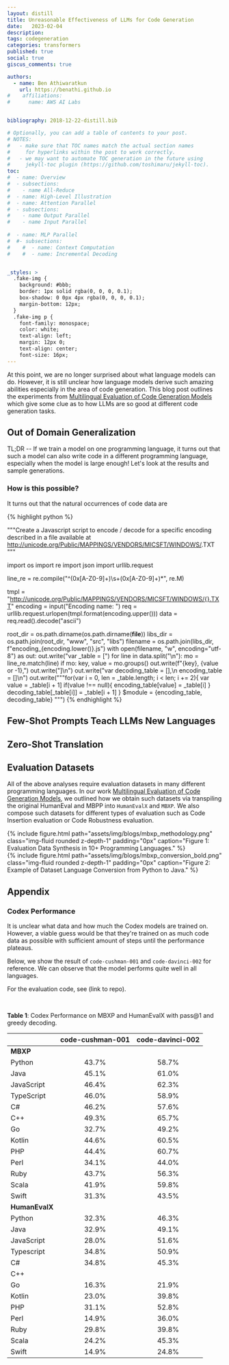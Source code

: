 ```yaml
---
layout: distill
title: Unreasonable Effectiveness of LLMs for Code Generation 
date:   2023-02-04
description: 
tags: codegeneration
categories: transformers
published: true
social: true
giscus_comments: true

authors:
  - name: Ben Athiwaratkun 
    url: https://benathi.github.io
#    affiliations:
#      name: AWS AI Labs


bibliography: 2018-12-22-distill.bib

# Optionally, you can add a table of contents to your post.
# NOTES:
#   - make sure that TOC names match the actual section names
#     for hyperlinks within the post to work correctly.
#   - we may want to automate TOC generation in the future using
#     jekyll-toc plugin (https://github.com/toshimaru/jekyll-toc).
toc:
#  - name: Overview
#  - subsections:
#    - name All-Reduce
#  - name: High-Level Illustration
#  - name: Attention Parallel
#  - subsections:
#    - name Output Parallel
#    - name Input Parallel
    
#  - name: MLP Parallel
#  #- subsections:
#    #  - name: Context Computation
#    #  - name: Incremental Decoding


_styles: >
  .fake-img {
    background: #bbb;
    border: 1px solid rgba(0, 0, 0, 0.1);
    box-shadow: 0 0px 4px rgba(0, 0, 0, 0.1);
    margin-bottom: 12px;
  }
  .fake-img p {
    font-family: monospace;
    color: white;
    text-align: left;
    margin: 12px 0;
    text-align: center;
    font-size: 16px;
---
```


At this point, we are no longer surprised about what language models can do.
However, it is still unclear how language models derive such amazing abilities especially in the area of code generation. This blog post outlines the experiments from [Multilingual Evaluation of Code Generation Models](https://arxiv.org/pdf/2210.14868.pdf) which give some clue as to how LLMs are so good at different code generation tasks.



## Out of Domain Generalization
TL;DR -- If we train a model on one programming language, it turns out that such a model can also write code in a different programming language, especially when the model is large enough!  Let's look at the results and sample generations. 






### How is this possible?
It turns out that the natural occurrences of code data are 



{% highlight python %}

"""Create a Javascript script to encode / decode for a specific encoding
described in a file available at
http://unicode.org/Public/MAPPINGS/VENDORS/MICSFT/WINDOWS/<ENCODING>.TXT
"""

import os
import re
import json
import urllib.request

line_re = re.compile("^(0x[A-Z0-9]+)\s+(0x[A-Z0-9]+)*", re.M)

tmpl = "http://unicode.org/Public/MAPPINGS/VENDORS/MICSFT/WINDOWS/{}.TXT"
encoding = input("Encoding name: ")
req = urllib.request.urlopen(tmpl.format(encoding.upper()))
data = req.read().decode("ascii")

root_dir = os.path.dirname(os.path.dirname(__file__))
libs_dir = os.path.join(root_dir, "www", "src", "libs")
filename = os.path.join(libs_dir, f"encoding_{encoding.lower()}.js")
with open(filename, "w", encoding="utf-8") as out:
    out.write("var _table = [")
    for line in data.split("\n"):
        mo = line_re.match(line)
        if mo:
            key, value = mo.groups()
            out.write(f"{key}, {value or -1},")
    out.write("]\n")
    out.write("var decoding_table = [],\n    encoding_table = []\n")
    out.write("""for(var i = 0, len = _table.length; i < len; i += 2){
var value = _table[i + 1]
if(value !== null){
    encoding_table[value] = _table[i]
}
decoding_table[_table[i]] = _table[i + 1]
}
$module = {encoding_table, decoding_table}
""")
{% endhighlight %}









## Few-Shot Prompts Teach LLMs New Languages




## Zero-Shot Translation








## Evaluation Datasets


All of the above analyses require evaluation datasets in many different programming languages. In our work [Multilingual Evaluation of Code Generation Models](https://arxiv.org/pdf/2210.14868.pdf), we outlined how we obtain such datasets via transpiling the original HumanEval and MBPP into `HumanEvalX` and `MBXP`. We also compose such datasets for different types of evaluation such as Code Insertion evaluation or Code Robustness evaluation.


<div class="col-sm mt-3 mt-md-0">
{% include figure.html
  path="assets/img/blogs/mbxp_methodology.png"
  class="img-fluid rounded z-depth-1"
  padding="0px"
  caption="Figure 1: Evaluation Data Synthesis in 10+ Programming Languages." 
%}
</div>


<div class="col-sm mt-3 mt-md-0">
{% include figure.html
  path="assets/img/blogs/mbxp_conversion_bold.png"
  class="img-fluid rounded z-depth-1"
  padding="0px"
  caption="Figure 2: Example of Dataset Language Conversion from Python to Java." 
%}
</div>

## Appendix

### Codex Performance
It is unclear what data and how much the Codex models are trained on. However, a viable guess would be that they're trained on as much code data as possible with sufficient amount of steps until the performance plateaus.

Below, we show the result of `code-cushman-001` and `code-davinci-002` for reference. We can observe that the model performs quite well in all languages.

For the evaluation code, see (link to repo). 


<br>

**Table 1**: Codex Performance on MBXP and HumanEvalX with pass@1 and greedy decoding.

|                    |  **code-cushman-001**  |  **code-davinci-002**  |
|--------------------|:----------------------:|:----------------------:|
| **MBXP**           |
| Python             | <center>43.7%</center> |         58.7%          |
| Java               |         45.1%          | <center>61.0%</center> |
| JavaScript         |         46.4%          | <center>62.3%</center> |
| TypeScript         |         46.0%          |         58.9%          |
| C#                 |         46.2%          |         57.6%          |
| C++                |         49.3%          |         65.7%          |
| Go                 |         32.7%          |         49.2%          |
| Kotlin             |         44.6%          |         60.5%          |
| PHP                |         44.4%          |         60.7%          |
| Perl               |         34.1%          |         44.0%          |
| Ruby               |         43.7%          |         56.3%          |
| Scala              |         41.9%          |         59.8%          |
| Swift              |         31.3%          |         43.5%          |
| **HumanEvalX**     |
| Python             | <center>32.3%</center> |         46.3%          |
| Java               |         32.9%          | <center>49.1%</center> |
| JavaScript         |         28.0%          | <center>51.6%</center> |
| Typescript         |         34.8%          |         50.9%          |
| C#                 |         34.8%          |         45.3%          |
| C++                |                        |                        |
| Go                 |         16.3%          |         21.9%          |
| Kotlin             |         23.0%          |         39.8%          |
| PHP                |         31.1%          |         52.8%          |
| Perl               |         14.9%          |         36.0%          |
| Ruby               |         29.8%          |         39.8%          |
| Scala              |         24.2%          |         45.3%          |
| Swift              |         14.9%          |         24.8%          |









<!-- .......................................................................... -->
<!-- .......................................................................... -->
<!-- .......................................................................... -->
<!-- .......................................................................... -->
<!-- .......................................................................... -->
<!-- .......................................................................... -->
<!-- .......................................................................... -->
<!-- .......................................................................... -->
<!-- .......................................................................... -->


<!--
<d-code  language="python">
</d-code>

Why does highlight work for post but not for distill?
-->

<!--
{% highlight python %}
from org.jython.book.interfaces import BuildingType

class Building(BuildingType):
   def __init__(self, name, address, id):
      self.name = name
      self.address  =  address
      self.id = id

   def getBuildingName(self):
      return self.name

   def getBuildingAddress(self):
      return self.address

   def getBuldingId(self):
      return self.id

package org.jython.book.interfaces;

public interface BuildingType {

    public String getBuildingName();
    public String getBuildingAddress();
    public String getBuildingId();

}

package org.jython.book.util;

import org.jython.book.interfaces.BuildingType;
import org.python.core.PyObject;
import org.python.core.PyString;
import org.python.util.PythonInterpreter;

public class BuildingFactory {

    private PyObject buildingClass;

    public BuildingFactory() {
        PythonInterpreter interpreter = new PythonInterpreter();
        interpreter.exec("from Building import Building");
        buildingClass = interpreter.get("Building");
    }

    public BuildingType create(String name, String location, String id) {
        PyObject buildingObject = buildingClass.__call__(new PyString(name),
new PyString(location),
new PyString(id));
        return (BuildingType)buildingObject.__tojava__(BuildingType.class);
    }

}
{% endhighlight %}
-->





